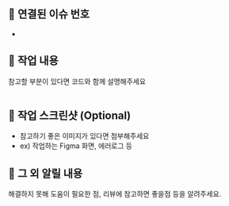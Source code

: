 ## 🔗 연결된 이슈 번호
-


##  📝 작업 내용

참고할 부분이 있다면 코드와 함께 설명해주세요
```swift
```


## 📸 작업 스크린샷 (Optional)
- 참고하기 좋은 이미지가 있다면 첨부해주세요
- ex) 작업하는 Figma 화면, 에러로그 등

  

## 📣 그 외 알릴 내용
해결하지 못해 도움이 필요한 점, 리뷰에 참고하면 좋을점 등을 알려주세요.
